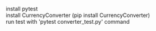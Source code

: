 install pytest  
install CurrencyConverter (pip install CurrencyConverter)  
run test with 'pytest converter_test.py' command  
